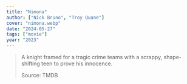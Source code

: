 ```yaml
---
title: "Nimona"
author: ["Nick Bruno", "Troy Quane"]
cover: "nimona.webp"
date: "2024-05-27"
tags: ["movie"]
year: "2023"
---
```


> A knight framed for a tragic crime teams with a scrappy, shape-shifting teen to prove his innocence.
>
> Source: TMDB
